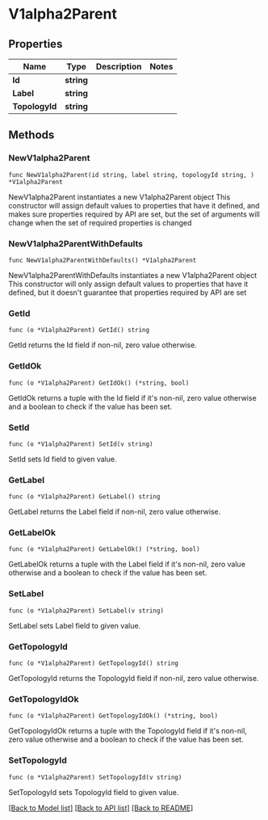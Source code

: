 # V1alpha2Parent

## Properties

Name | Type | Description | Notes
------------ | ------------- | ------------- | -------------
**Id** | **string** |  | 
**Label** | **string** |  | 
**TopologyId** | **string** |  | 

## Methods

### NewV1alpha2Parent

`func NewV1alpha2Parent(id string, label string, topologyId string, ) *V1alpha2Parent`

NewV1alpha2Parent instantiates a new V1alpha2Parent object
This constructor will assign default values to properties that have it defined,
and makes sure properties required by API are set, but the set of arguments
will change when the set of required properties is changed

### NewV1alpha2ParentWithDefaults

`func NewV1alpha2ParentWithDefaults() *V1alpha2Parent`

NewV1alpha2ParentWithDefaults instantiates a new V1alpha2Parent object
This constructor will only assign default values to properties that have it defined,
but it doesn't guarantee that properties required by API are set

### GetId

`func (o *V1alpha2Parent) GetId() string`

GetId returns the Id field if non-nil, zero value otherwise.

### GetIdOk

`func (o *V1alpha2Parent) GetIdOk() (*string, bool)`

GetIdOk returns a tuple with the Id field if it's non-nil, zero value otherwise
and a boolean to check if the value has been set.

### SetId

`func (o *V1alpha2Parent) SetId(v string)`

SetId sets Id field to given value.


### GetLabel

`func (o *V1alpha2Parent) GetLabel() string`

GetLabel returns the Label field if non-nil, zero value otherwise.

### GetLabelOk

`func (o *V1alpha2Parent) GetLabelOk() (*string, bool)`

GetLabelOk returns a tuple with the Label field if it's non-nil, zero value otherwise
and a boolean to check if the value has been set.

### SetLabel

`func (o *V1alpha2Parent) SetLabel(v string)`

SetLabel sets Label field to given value.


### GetTopologyId

`func (o *V1alpha2Parent) GetTopologyId() string`

GetTopologyId returns the TopologyId field if non-nil, zero value otherwise.

### GetTopologyIdOk

`func (o *V1alpha2Parent) GetTopologyIdOk() (*string, bool)`

GetTopologyIdOk returns a tuple with the TopologyId field if it's non-nil, zero value otherwise
and a boolean to check if the value has been set.

### SetTopologyId

`func (o *V1alpha2Parent) SetTopologyId(v string)`

SetTopologyId sets TopologyId field to given value.



[[Back to Model list]](../README.md#documentation-for-models) [[Back to API list]](../README.md#documentation-for-api-endpoints) [[Back to README]](../README.md)


